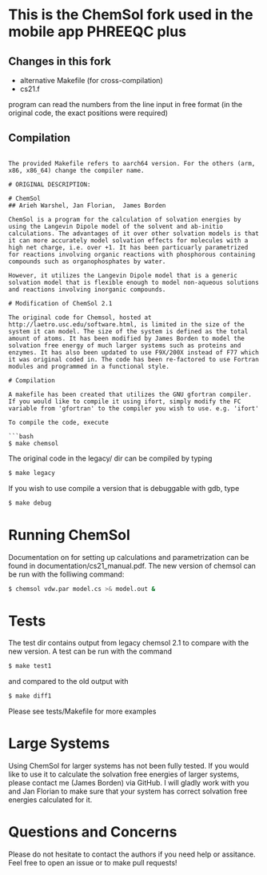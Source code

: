 # This is the ChemSol fork used in the mobile app PHREEQC plus

## Changes in this fork

* alternative Makefile (for cross-compilation)
* cs21.f

program can read the numbers from the line input in free format (in the original code, the exact positions were required)

## Compilation

```make legacy

The provided Makefile refers to aarch64 version. For the others (arm, x86, x86_64) change the compiler name. 

# ORIGINAL DESCRIPTION:

# ChemSol 
## Arieh Warshel, Jan Florian,  James Borden

ChemSol is a program for the calculation of solvation energies by using the Langevin Dipole model of the solvent and ab-initio calculations. The advantages of it over other solvation models is that it can more accurately model solvation effects for molecules with a high net charge, i.e. over +1. It has been particuarly parametrized for reactions involving organic reactions with phosphorous containing compounds such as organophosphates by water.

However, it utilizes the Langevin Dipole model that is a generic solvation model that is flexible enough to model non-aqueous solutions and reactions involving inorganic compounds.

# Modification of ChemSol 2.1

The original code for Chemsol, hosted at http://laetro.usc.edu/software.html, is limited in the size of the system it can model. The size of the system is defined as the total amount of atoms. It has been modified by James Borden to model the solvation free energy of much larger systems such as proteins and enzymes. It has also been updated to use F9X/200X instead of F77 which it was original coded in. The code has been re-factored to use Fortran modules and programmed in a functional style. 

# Compilation

A makefile has been created that utilizes the GNU gfortran compiler.  If you would like to compile it using ifort, simply modify the FC variable from 'gfortran' to the compiler you wish to use. e.g. 'ifort'

To compile the code, execute

```bash
$ make chemsol
```

The original code in the legacy/ dir can be compiled by typing

```bash
$ make legacy
```
If you wish to use compile a version that is debuggable with gdb, type

```bash
$ make debug
```

# Running ChemSol

Documentation on for setting up calculations and parametrization can be found in documentation/cs21_manual.pdf. The new version of chemsol can be run with the folliwing command:

```bash
$ chemsol vdw.par model.cs >& model.out &
```

# Tests

The test dir contains output from legacy chemsol 2.1 to compare with the new version. A test can be run with the command 

```bash
$ make test1
```

and compared to the old output with

```bash
$ make diff1
```

Please see tests/Makefile for more examples

# Large Systems

Using ChemSol for larger systems has not been fully tested. If you would like to use it to calculate the solvation free energies of larger systems, please contact me (James Borden) via GitHub. I will gladly work with you and Jan Florian to make sure that your system has correct solvation free energies calculated for it. 
# Questions and Concerns

Please do not hesitate to contact the authors if you need help or assitance. Feel free to open an issue or to make pull requests!



